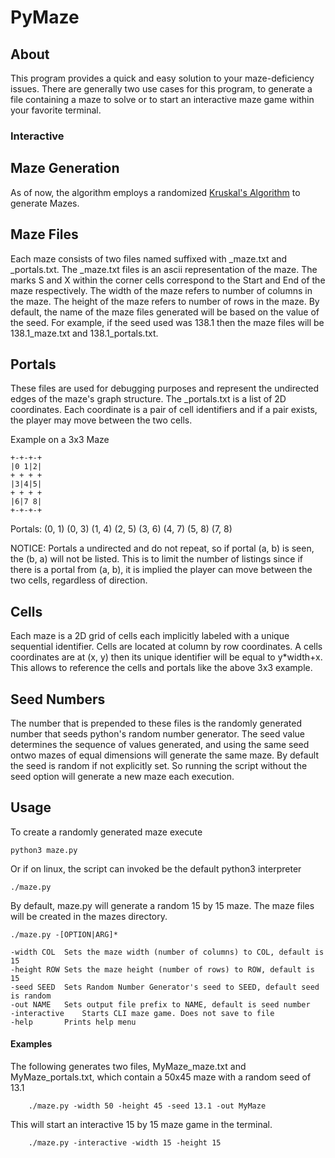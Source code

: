 # PyMaze

## About
This program provides a quick and easy solution to your maze-deficiency issues. There are generally two use cases for this program, to generate a file containing a maze to solve or to start an interactive maze game within your favorite terminal. 

### Interactive
[](./demo.gif)

## Maze Generation
As of now, the algorithm employs a randomized [Kruskal's Algorithm](https://en.wikipedia.org/wiki/Kruskal%27s_algorithm) to generate Mazes. 

 

## Maze Files
Each maze consists of two files named suffixed with _maze.txt and _portals.txt. 
The _maze.txt files is an ascii representation of the maze. 
The marks S and X within the corner cells correspond to the Start and End of the maze respectively. 
The width of the maze refers to number of columns in the maze.
The height of the maze refers to number of rows in the maze. 
By default, the name of the maze files generated will be based on the value of the seed. 
For example, if the seed used was 138.1 then the maze files will be 138.1_maze.txt and 138.1_portals.txt.


## Portals
These files are used for debugging purposes and represent the undirected edges of the maze's graph structure. 
The _portals.txt is a list of 2D coordinates. Each coordinate is a pair of cell identifiers and if a pair exists, the player may move between the two cells.

Example on a 3x3 Maze
	
	+-+-+-+
	|0 1|2|
	+ + + +
	|3|4|5|
	+ + + +
	|6|7 8|
	+-+-+-+	
Portals: (0, 1) (0, 3) (1, 4) (2, 5) (3, 6) (4, 7) (5, 8) (7, 8)

NOTICE: Portals a undirected and do not repeat, so if portal (a, b) is seen, the (b, a) will not be listed. This is to limit the number of listings since if there is a portal from (a, b), it is implied the player can move between the two cells, regardless of direction.

## Cells
Each maze is a 2D grid of cells each implicitly labeled with a unique sequential identifier. 
Cells are located at column by row coordinates. A cells coordinates are at (x, y) then its unique identifier will be equal to y*width+x. This allows to reference the cells and portals like the above 3x3 example.

## Seed Numbers
The number that is prepended to these files is the randomly generated number that seeds python's random number generator. The seed value determines the sequence of values generated, and using the same seed ontwo mazes of equal dimensions will generate the same maze. By default the seed is random if not explicitly set. So running the script without the seed option will generate a new maze each execution.

## Usage
To create a randomly generated maze execute

	python3 maze.py

Or if on linux, the script can invoked be the default python3 interpreter

	./maze.py

By default, maze.py will generate a random 15 by 15 maze. The maze files will be created in the mazes directory. 

	./maze.py -[OPTION|ARG]*

	-width COL	Sets the maze width (number of columns) to COL, default is 15
	-height ROW	Sets the maze height (number of rows) to ROW, default is 15
	-seed SEED	Sets Random Number Generator's seed to SEED, default seed is random
	-out NAME	Sets output file prefix to NAME, default is seed number		
	-interactive	Starts CLI maze game. Does not save to file	
	-help		Prints help menu

#### Examples
The following generates two files, MyMaze_maze.txt and MyMaze_portals.txt, which contain a 50x45 maze with a random seed of 13.1 

		./maze.py -width 50 -height 45 -seed 13.1 -out MyMaze

This will start an interactive 15 by 15 maze game in the terminal.	

		./maze.py -interactive -width 15 -height 15 

